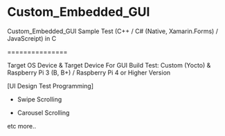 # Custom_Embedded_GUI
Custom_Embedded_GUI Sample Test (C++ / C# (Native, Xamarin.Forms) / JavaScreipt) in C

===============

Target OS Device & Target Device For GUI Build Test: Custom (Yocto) & Raspberry Pi 3 (B, B+) / Raspberry Pi 4 or Higher Version   

[UI Design Test Programming]

- Swipe Scrolling

- Carousel Scrolling

etc more..
